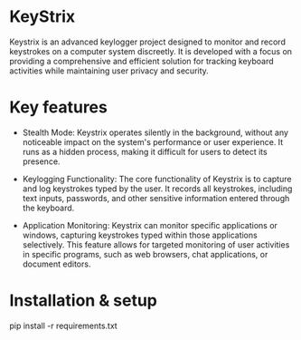 # KeyStrix
Keystrix is an advanced keylogger project designed to monitor and record keystrokes on a computer system discreetly. It is developed with a focus on providing a comprehensive and efficient solution for tracking keyboard activities while maintaining user privacy and security.


# Key features
*  Stealth Mode: Keystrix operates silently in the background, without any noticeable impact on the system's performance or user experience. It runs as a hidden process, making it difficult for users to detect its presence.

*  Keylogging Functionality: The core functionality of Keystrix is to capture and log keystrokes typed by the user. It records all keystrokes, including text inputs, passwords, and other sensitive information entered through the keyboard.
   
*  Application Monitoring: Keystrix can monitor specific applications or windows, capturing keystrokes typed within those applications selectively. This feature allows for targeted monitoring of user activities in specific programs, such as web 
   browsers, chat applications, or document editors.


# Installation & setup
pip install -r requirements.txt
